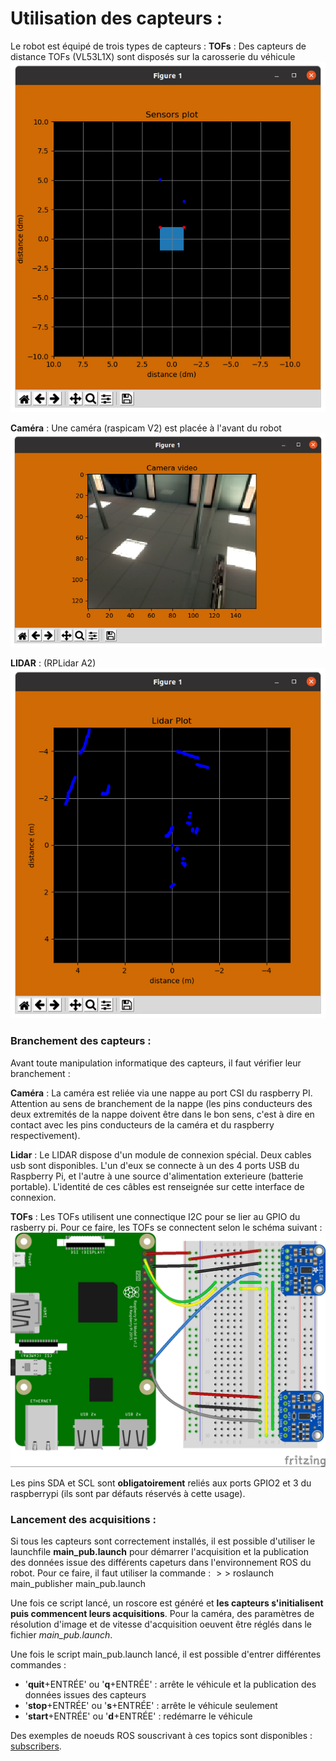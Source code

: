 # Utilisation des capteurs : 
Le robot est équipé de trois types de capteurs : 
**TOFs** : Des capteurs de distance TOFs (VL53L1X) sont disposés sur la carosserie du véhicule   
<img src="https://github.com/Intelligent-Systems-MSc/cva-su/blob/main/Sensors/TOFS.png" width="600">  
  
**Caméra** : Une caméra (raspicam V2) est placée à l'avant du robot  
<img src="https://github.com/Intelligent-Systems-MSc/cva-su/blob/main/Sensors/CAMERA.png" width="600">  
  
**LIDAR** : (RPLidar A2)  
<img src="https://github.com/Intelligent-Systems-MSc/cva-su/blob/main/Sensors/LIDAR.png" width="600">  



### Branchement des capteurs : 
Avant toute manipulation informatique des capteurs, il faut vérifier leur branchement :   
  
**Caméra** : La caméra est reliée via une nappe au port CSI du raspberry PI. Attention au sens de branchement de la nappe (les pins conducteurs des deux extremités de la nappe doivent être dans le bon sens, c'est à dire en contact avec les pins conducteurs de la caméra et du raspberry respectivement).   
  
**Lidar** : Le LIDAR dispose d'un module de connexion spécial. Deux cables usb sont disponibles. L'un d'eux se connecte à un des 4 ports USB du Raspberry Pi, et l'autre à une source d'alimentation exterieure (batterie portable). L'identité de ces câbles est renseignée sur cette interface de connexion.   
  
**TOFs** : Les TOFs utilisent une connectique I2C pour se lier au GPIO du rasberry pi. Pour ce faire, les TOFs se connectent selon le schéma suivant : 
<img src="https://github.com/Intelligent-Systems-MSc/cva-su/blob/main/Sensors/TOFS_branchements.png" width="600">  
  
Les pins SDA et SCL sont **obligatoirement** reliés aux ports GPIO2 et 3 du raspberrypi (ils sont par défauts réservés à cette usage). 

### Lancement des acquisitions : 
Si tous les capteurs sont correctement installés, il est possible d'utiliser le launchfile **main_pub.launch** pour démarrer l'acquisition et la publication des données issue des différents capeturs dans l'environnement ROS du robot. Pour ce faire, il faut utiliser la commande : $>>$ roslaunch main_publisher main_pub.launch
  
Une fois ce script lancé, un roscore est généré et **les capteurs s'initialisent puis commencent leurs acquisitions**. Pour la caméra, des paramètres de résolution d'image et de vitesse d'acquisition oeuvent être réglés dans le fichier *main_pub.launch*.   
   
Une fois le script main_pub.launch lancé, il est possible d'entrer différentes commandes : 
- '**quit**+ENTRÉE' ou '**q**+ENTRÉE' : arrête le véhicule et la publication des données issues des capteurs
- '**stop**+ENTRÉE' ou '**s**+ENTRÉE' : arrête le véhicule seulement
- '**start**+ENTRÉE' ou '**d**+ENTRÉE' : redémarre le véhicule   
  
Des exemples de noeuds ROS souscrivant à ces topics sont disponibles : [subscribers](https://github.com/Intelligent-Systems-MSc/cva-su/tree/main/Sensors/main_publisher). 
